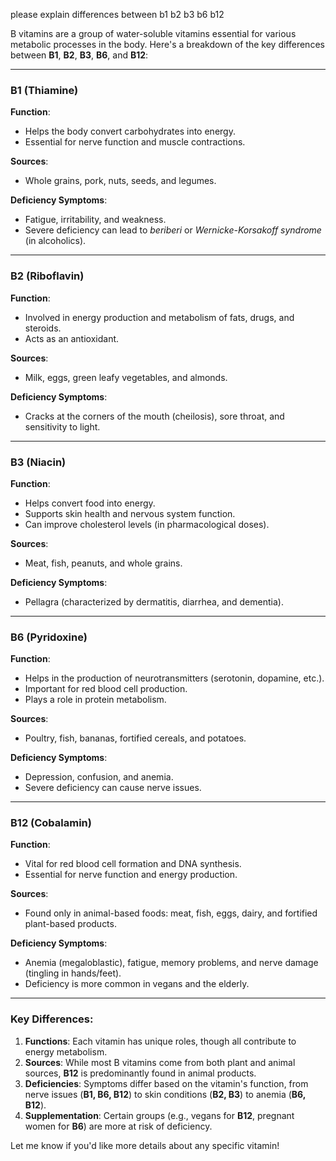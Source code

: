 please explain differences between b1 b2 b3 b6 b12

B vitamins are a group of water-soluble vitamins essential for various metabolic processes in the body. Here's a breakdown of the key differences between **B1**, **B2**, **B3**, **B6**, and **B12**:

---

### **B1 (Thiamine)**  
**Function**:  
- Helps the body convert carbohydrates into energy.  
- Essential for nerve function and muscle contractions.  

**Sources**:  
- Whole grains, pork, nuts, seeds, and legumes.  

**Deficiency Symptoms**:  
- Fatigue, irritability, and weakness.  
- Severe deficiency can lead to *beriberi* or *Wernicke-Korsakoff syndrome* (in alcoholics).  

---

### **B2 (Riboflavin)**  
**Function**:  
- Involved in energy production and metabolism of fats, drugs, and steroids.  
- Acts as an antioxidant.  

**Sources**:  
- Milk, eggs, green leafy vegetables, and almonds.  

**Deficiency Symptoms**:  
- Cracks at the corners of the mouth (cheilosis), sore throat, and sensitivity to light.  

---

### **B3 (Niacin)**  
**Function**:  
- Helps convert food into energy.  
- Supports skin health and nervous system function.  
- Can improve cholesterol levels (in pharmacological doses).  

**Sources**:  
- Meat, fish, peanuts, and whole grains.  

**Deficiency Symptoms**:  
- Pellagra (characterized by dermatitis, diarrhea, and dementia).  

---

### **B6 (Pyridoxine)**  
**Function**:  
- Helps in the production of neurotransmitters (serotonin, dopamine, etc.).  
- Important for red blood cell production.  
- Plays a role in protein metabolism.  

**Sources**:  
- Poultry, fish, bananas, fortified cereals, and potatoes.  

**Deficiency Symptoms**:  
- Depression, confusion, and anemia.  
- Severe deficiency can cause nerve issues.  

---

### **B12 (Cobalamin)**  
**Function**:  
- Vital for red blood cell formation and DNA synthesis.  
- Essential for nerve function and energy production.  

**Sources**:  
- Found only in animal-based foods: meat, fish, eggs, dairy, and fortified plant-based products.  

**Deficiency Symptoms**:  
- Anemia (megaloblastic), fatigue, memory problems, and nerve damage (tingling in hands/feet).  
- Deficiency is more common in vegans and the elderly.  

---

### Key Differences:  
1. **Functions**: Each vitamin has unique roles, though all contribute to energy metabolism.  
2. **Sources**: While most B vitamins come from both plant and animal sources, **B12** is predominantly found in animal products.  
3. **Deficiencies**: Symptoms differ based on the vitamin's function, from nerve issues (**B1, B6, B12**) to skin conditions (**B2, B3**) to anemia (**B6, B12**).  
4. **Supplementation**: Certain groups (e.g., vegans for **B12**, pregnant women for **B6**) are more at risk of deficiency.  

Let me know if you'd like more details about any specific vitamin!
